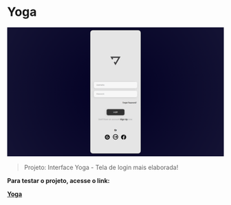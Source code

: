 # Yoga

<img src="./assets/images/Yoga.png" alt="imagem-interface-yoga">

> Projeto: Interface Yoga - Tela de login mais elaborada!

<p><strong>Para testar o projeto, acesse o link:<strong></p>
<a href="" target="_blank">Yoga</a>
